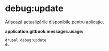 # debug:update
Afişează actualizările disponibile pentru aplicaţie.

**application.gitbook.messages.usage:**
```
drupal debug:update
du
```
